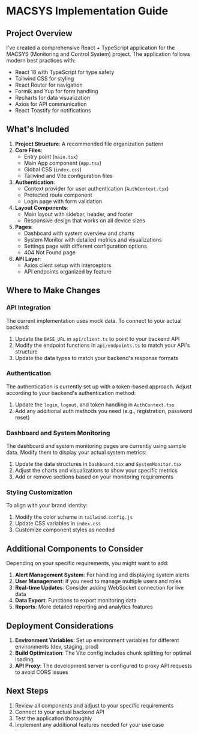 # MACSYS Implementation Guide

## Project Overview

I've created a comprehensive React + TypeScript application for the MACSYS (Monitoring and Control System) project. The application follows modern best practices with:

- React 18 with TypeScript for type safety
- Tailwind CSS for styling
- React Router for navigation
- Formik and Yup for form handling
- Recharts for data visualization
- Axios for API communication
- React Toastify for notifications

## What's Included

1. **Project Structure**: A recommended file organization pattern
2. **Core Files**:
   - Entry point (`main.tsx`)
   - Main App component (`App.tsx`)
   - Global CSS (`index.css`)
   - Tailwind and Vite configuration files
3. **Authentication**:
   - Context provider for user authentication (`AuthContext.tsx`)
   - Protected route component
   - Login page with form validation
4. **Layout Components**:
   - Main layout with sidebar, header, and footer
   - Responsive design that works on all device sizes
5. **Pages**:
   - Dashboard with system overview and charts
   - System Monitor with detailed metrics and visualizations
   - Settings page with different configuration options
   - 404 Not Found page
6. **API Layer**:
   - Axios client setup with interceptors
   - API endpoints organized by feature

## Where to Make Changes

### API Integration

The current implementation uses mock data. To connect to your actual backend:

1. Update the `BASE_URL` in `api/client.ts` to point to your backend API
2. Modify the endpoint functions in `api/endpoints.ts` to match your API's structure
3. Update the data types to match your backend's response formats

### Authentication

The authentication is currently set up with a token-based approach. Adjust according to your backend's authentication method:

1. Update the `login`, `logout`, and token handling in `AuthContext.tsx`
2. Add any additional auth methods you need (e.g., registration, password reset)

### Dashboard and System Monitoring

The dashboard and system monitoring pages are currently using sample data. Modify them to display your actual system metrics:

1. Update the data structures in `Dashboard.tsx` and `SystemMonitor.tsx`
2. Adjust the charts and visualizations to show your specific metrics
3. Add or remove sections based on your monitoring requirements

### Styling Customization

To align with your brand identity:

1. Modify the color scheme in `tailwind.config.js`
2. Update CSS variables in `index.css`
3. Customize component styles as needed

## Additional Components to Consider

Depending on your specific requirements, you might want to add:

1. **Alert Management System**: For handling and displaying system alerts
2. **User Management**: If you need to manage multiple users and roles
3. **Real-time Updates**: Consider adding WebSocket connection for live data
4. **Data Export**: Functions to export monitoring data
5. **Reports**: More detailed reporting and analytics features

## Deployment Considerations

1. **Environment Variables**: Set up environment variables for different environments (dev, staging, prod)
2. **Build Optimization**: The Vite config includes chunk splitting for optimal loading
3. **API Proxy**: The development server is configured to proxy API requests to avoid CORS issues

## Next Steps

1. Review all components and adjust to your specific requirements
2. Connect to your actual backend API
3. Test the application thoroughly
4. Implement any additional features needed for your use case